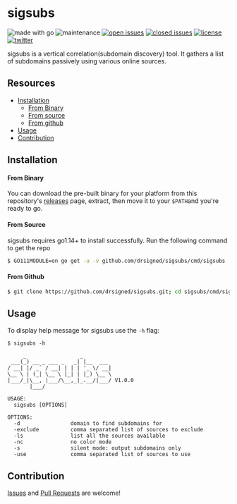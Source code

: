 # sigsubs

![made with go](https://img.shields.io/badge/made%20with-Go-0040ff.svg) ![maintenance](https://img.shields.io/badge/maintained%3F-yes-0040ff.svg) [![open issues](https://img.shields.io/github/issues-raw/drsigned/sigsubs.svg?style=flat&color=0040ff)](https://github.com/drsigned/sigsubs/issues?q=is:issue+is:open) [![closed issues](https://img.shields.io/github/issues-closed-raw/drsigned/sigsubs.svg?style=flat&color=0040ff)](https://github.com/drsigned/sigsubs/issues?q=is:issue+is:closed) [![license](https://img.shields.io/badge/License-MIT-gray.svg?colorB=0040FF)](https://github.com/drsigned/sigsubs/blob/master/LICENSE) [![twitter](https://img.shields.io/badge/twitter-@drsigned-0040ff.svg)](https://twitter.com/drsigned)

sigsubs is a vertical correlation(subdomain discovery) tool. It gathers a list of subdomains passively using various online sources.

## Resources

* [Installation](#installation)
    * [From Binary](#from-binary)
    * [From source](#from-source)
    * [From github](#from-github)
* [Usage](#usage)
* [Contribution](#contribution)

## Installation

#### From Binary

You can download the pre-built binary for your platform from this repository's [releases](https://github.com/drsigned/sigsubs/releases/) page, extract, then move it to your `$PATH`and you're ready to go.

#### From Source

sigsubs requires go1.14+ to install successfully. Run the following command to get the repo

```bash
$ GO111MODULE=on go get -u -v github.com/drsigned/sigsubs/cmd/sigsubs
```

#### From Github

```bash
$ git clone https://github.com/drsigned/sigsubs.git; cd sigsubs/cmd/sigsubs/; go build; mv sigsubs /usr/local/bin/; sigsubs -h
```

## Usage

To display help message for sigsubs use the `-h` flag:

```
$ sigsubs -h

     _                 _         
 ___(_) __ _ ___ _   _| |__  ___ 
/ __| |/ _` / __| | | | '_ \/ __|
\__ \ | (_| \__ \ |_| | |_) \__ \
|___/_|\__, |___/\__,_|_.__/|___/ V1.0.0
       |___/

USAGE:
  sigsubs [OPTIONS]

OPTIONS:
  -d                domain to find subdomains for
  -exclude          comma separated list of sources to exclude
  -ls               list all the sources available
  -nc               no color mode
  -s                silent mode: output subdomains only
  -use              comma separated list of sources to use
```

## Contribution

[Issues](https://github.com/drsigned/sigsubs/issues) and [Pull Requests](https://github.com/drsigned/sigsubs/pulls) are welcome! 